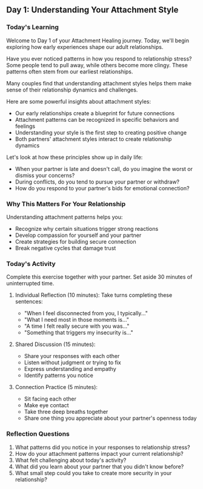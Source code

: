 ## Day 1: Understanding Your Attachment Style

### Today's Learning
Welcome to Day 1 of your Attachment Healing journey. Today, we'll begin exploring how early experiences shape our adult relationships.

Have you ever noticed patterns in how you respond to relationship stress? Some people tend to pull away, while others become more clingy. These patterns often stem from our earliest relationships.

Many couples find that understanding attachment styles helps them make sense of their relationship dynamics and challenges.

Here are some powerful insights about attachment styles:
- Our early relationships create a blueprint for future connections
- Attachment patterns can be recognized in specific behaviors and feelings
- Understanding your style is the first step to creating positive change
- Both partners' attachment styles interact to create relationship dynamics

Let's look at how these principles show up in daily life:
- When your partner is late and doesn't call, do you imagine the worst or dismiss your concerns?
- During conflicts, do you tend to pursue your partner or withdraw?
- How do you respond to your partner's bids for emotional connection?

### Why This Matters For Your Relationship
Understanding attachment patterns helps you:
- Recognize why certain situations trigger strong reactions
- Develop compassion for yourself and your partner
- Create strategies for building secure connection
- Break negative cycles that damage trust

### Today's Activity
Complete this exercise together with your partner. Set aside 30 minutes of uninterrupted time.

1. Individual Reflection (10 minutes):
   Take turns completing these sentences:
   - "When I feel disconnected from you, I typically..."
   - "What I need most in those moments is..."
   - "A time I felt really secure with you was..."
   - "Something that triggers my insecurity is..."

2. Shared Discussion (15 minutes):
   - Share your responses with each other
   - Listen without judgment or trying to fix
   - Express understanding and empathy
   - Identify patterns you notice

3. Connection Practice (5 minutes):
   - Sit facing each other
   - Make eye contact
   - Take three deep breaths together
   - Share one thing you appreciate about your partner's openness today

### Reflection Questions
1. What patterns did you notice in your responses to relationship stress?
2. How do your attachment patterns impact your current relationship?
3. What felt challenging about today's activity?
4. What did you learn about your partner that you didn't know before?
5. What small step could you take to create more security in your relationship? 